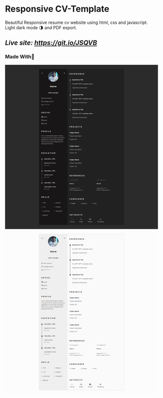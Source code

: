 # Responsive CV-Template
Beautiful Responsive resume cv website using html, css and javascript. Light dark mode 🌗 and PDF export.

## ***Live site: https://git.io/JSQVB***

### Made With:sparkling_heart:

![Resume cv](/preview-dark-mode.png)
![Resume cv](/Default-preview.png)
